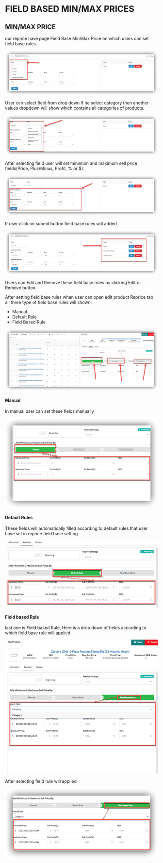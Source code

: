 # FIELD BASED MIN/MAX PRICES

## MIN/MAX PRICE

our reprice have page Field Base Min/Max Price on which users can set field base rules.

![Drop Down Of Fields](../.gitbook/assets/fieldbase1.png)

User can select field from drop down If he select category then another values dropdown will show which contains all categories of products.

![Values Of Category](../.gitbook/assets/field2.png)

After selecting field user will set minimum  and maximum sell price  fields\(Price, Plus/Minus, Profit, % or $\).

![Minimum and Maximum Sell Price Fields.](../.gitbook/assets/field3.png)

If user click on submit button field base rules will added.

![Field Base Rules](../.gitbook/assets/field4.png)

  
Users can Edit and Remove these field base rules by clicking Edit or Remove button.

After setting field base rules when user can open edit product Reprice tab all three type of field base rules will shown:

* Manual
* Default Rule
* Field Based Rule

![](../.gitbook/assets/field6.png)

#### Manual

In manual user can set these fields manually

![Manual Rules](../.gitbook/assets/field7.png)

#### Default Rules

These fields will automatically filled according to default rules that user have set in reprice field base setting.

![Default Rule](../.gitbook/assets/field8.png)

####  Field based Rule

last one is Field based Rule, Here is a drop down of fields according to which field base rule will applied.

![Field Based Rule according to category](../.gitbook/assets/field10.png)

  
After selecting field rule will applied

![Rule Applied According To Category](../.gitbook/assets/field11.png)

  


